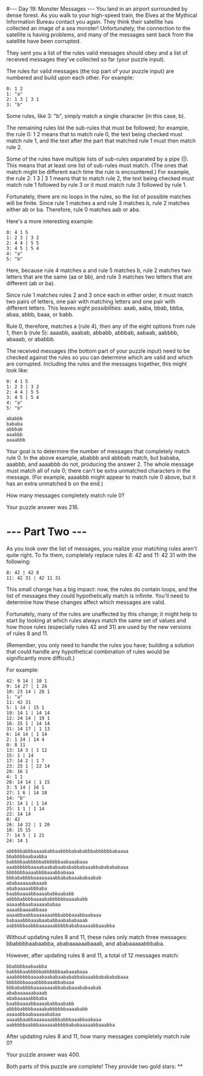 ﻿#--- Day 19: Monster Messages ---
You land in an airport surrounded by dense forest. As you walk to your high-speed train, the Elves at the Mythical Information Bureau contact you again. They think their satellite has collected an image of a sea monster! Unfortunately, the connection to the satellite is having problems, and many of the messages sent back from the satellite have been corrupted.

They sent you a list of the rules valid messages should obey and a list of received messages they've collected so far (your puzzle input).

The rules for valid messages (the top part of your puzzle input) are numbered and build upon each other. For example:

```
0: 1 2
1: "a"
2: 1 3 | 3 1
3: "b"
```

Some rules, like 3: "b", simply match a single character (in this case, b).

The remaining rules list the sub-rules that must be followed; for example, the rule 0: 1 2 means that to match rule 0, the text being checked must match rule 1, and the text after the part that matched rule 1 must then match rule 2.

Some of the rules have multiple lists of sub-rules separated by a pipe (|). This means that at least one list of sub-rules must match. (The ones that match might be different each time the rule is encountered.) For example, the rule 2: 1 3 | 3 1 means that to match rule 2, the text being checked must match rule 1 followed by rule 3 or it must match rule 3 followed by rule 1.

Fortunately, there are no loops in the rules, so the list of possible matches will be finite. Since rule 1 matches a and rule 3 matches b, rule 2 matches either ab or ba. Therefore, rule 0 matches aab or aba.

Here's a more interesting example:

```
0: 4 1 5
1: 2 3 | 3 2
2: 4 4 | 5 5
3: 4 5 | 5 4
4: "a"
5: "b"
```

Here, because rule 4 matches a and rule 5 matches b, rule 2 matches two letters that are the same (aa or bb), and rule 3 matches two letters that are different (ab or ba).

Since rule 1 matches rules 2 and 3 once each in either order, it must match two pairs of letters, one pair with matching letters and one pair with different letters. This leaves eight possibilities: aaab, aaba, bbab, bbba, abaa, abbb, baaa, or babb.

Rule 0, therefore, matches a (rule 4), then any of the eight options from rule 1, then b (rule 5): aaaabb, aaabab, abbabb, abbbab, aabaab, aabbbb, abaaab, or ababbb.

The received messages (the bottom part of your puzzle input) need to be checked against the rules so you can determine which are valid and which are corrupted. Including the rules and the messages together, this might look like:

```
0: 4 1 5
1: 2 3 | 3 2
2: 4 4 | 5 5
3: 4 5 | 5 4
4: "a"
5: "b"

ababbb
bababa
abbbab
aaabbb
aaaabbb
```

Your goal is to determine the number of messages that completely match rule 0. In the above example, ababbb and abbbab match, but bababa, aaabbb, and aaaabbb do not, producing the answer 2. The whole message must match all of rule 0; there can't be extra unmatched characters in the message. (For example, aaaabbb might appear to match rule 0 above, but it has an extra unmatched b on the end.)

How many messages completely match rule 0?

Your puzzle answer was 216.

# --- Part Two ---
As you look over the list of messages, you realize your matching rules aren't quite right. To fix them, completely replace rules 8: 42 and 11: 42 31 with the following:

```
8: 42 | 42 8
11: 42 31 | 42 11 31
```

This small change has a big impact: now, the rules do contain loops, and the list of messages they could hypothetically match is infinite. You'll need to determine how these changes affect which messages are valid.

Fortunately, many of the rules are unaffected by this change; it might help to start by looking at which rules always match the same set of values and how those rules (especially rules 42 and 31) are used by the new versions of rules 8 and 11.

(Remember, you only need to handle the rules you have; building a solution that could handle any hypothetical combination of rules would be significantly more difficult.)

For example:

```
42: 9 14 | 10 1
9: 14 27 | 1 26
10: 23 14 | 28 1
1: "a"
11: 42 31
5: 1 14 | 15 1
19: 14 1 | 14 14
12: 24 14 | 19 1
16: 15 1 | 14 14
31: 14 17 | 1 13
6: 14 14 | 1 14
2: 1 24 | 14 4
0: 8 11
13: 14 3 | 1 12
15: 1 | 14
17: 14 2 | 1 7
23: 25 1 | 22 14
28: 16 1
4: 1 1
20: 14 14 | 1 15
3: 5 14 | 16 1
27: 1 6 | 14 18
14: "b"
21: 14 1 | 1 14
25: 1 1 | 1 14
22: 14 14
8: 42
26: 14 22 | 1 20
18: 15 15
7: 14 5 | 1 21
24: 14 1

abbbbbabbbaaaababbaabbbbabababbbabbbbbbabaaaa
bbabbbbaabaabba
babbbbaabbbbbabbbbbbaabaaabaaa
aaabbbbbbaaaabaababaabababbabaaabbababababaaa
bbbbbbbaaaabbbbaaabbabaaa
bbbababbbbaaaaaaaabbababaaababaabab
ababaaaaaabaaab
ababaaaaabbbaba
baabbaaaabbaaaababbaababb
abbbbabbbbaaaababbbbbbaaaababb
aaaaabbaabaaaaababaa
aaaabbaaaabbaaa
aaaabbaabbaaaaaaabbbabbbaaabbaabaaa
babaaabbbaaabaababbaabababaaab
aabbbbbaabbbaaaaaabbbbbababaaaaabbaaabba
```

Without updating rules 8 and 11, these rules only match three messages: bbabbbbaabaabba, ababaaaaaabaaab, and ababaaaaabbbaba.

However, after updating rules 8 and 11, a total of 12 messages match:

```
bbabbbbaabaabba
babbbbaabbbbbabbbbbbaabaaabaaa
aaabbbbbbaaaabaababaabababbabaaabbababababaaa
bbbbbbbaaaabbbbaaabbabaaa
bbbababbbbaaaaaaaabbababaaababaabab
ababaaaaaabaaab
ababaaaaabbbaba
baabbaaaabbaaaababbaababb
abbbbabbbbaaaababbbbbbaaaababb
aaaaabbaabaaaaababaa
aaaabbaabbaaaaaaabbbabbbaaabbaabaaa
aabbbbbaabbbaaaaaabbbbbababaaaaabbaaabba
```

After updating rules 8 and 11, how many messages completely match rule 0?

Your puzzle answer was 400.

Both parts of this puzzle are complete! They provide two gold stars: **
